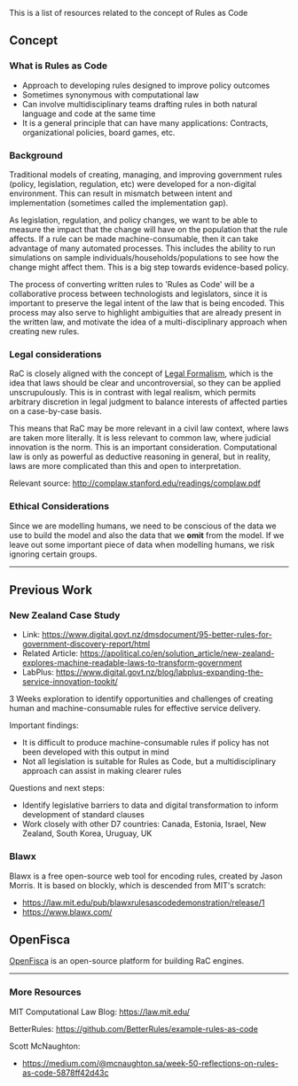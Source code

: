 This is a list of resources  related to the concept of Rules as Code

## Concept

### What is Rules as Code
- Approach to developing rules designed to improve policy outcomes
- Sometimes synonymous with computational law
- Can involve multidisciplinary teams drafting rules in both natural language and code at the same time
- It is a general principle that can have many applications: Contracts, organizational policies, board games, etc.

### Background
Traditional models of creating, managing, and improving government rules (policy, legislation, regulation, etc) were developed for a non-digital environment. This can result in mismatch between intent and implementation (sometimes called the implementation gap).

As legislation, regulation, and policy changes, we want to be able to measure the impact that the change will have on the population that the rule affects. If a rule can be made machine-consumable, then it can take advantage of many automated processes. This includes the ability to run simulations on sample individuals/households/populations to see how the change might affect them. This is a big step towards evidence-based policy.

The process of converting written rules to 'Rules as Code' will be a collaborative process between technologists and legislators, since it is important to preserve the legal intent of the law that is being encoded. This process may also serve to highlight ambiguities that are already present in the written law, and motivate the idea of a multi-disciplinary approach when creating new rules.

### Legal considerations
RaC is closely aligned with the concept of [Legal Formalism](https://en.wikipedia.org/wiki/Legal_formalism), which is the idea that laws should be clear and uncontroversial, so they can be applied unscrupulously. This is in contrast with legal realism, which permits arbitrary discretion in legal judgment to balance interests of affected parties on a case-by-case basis. 

This means that RaC may be more relevant in a civil law context, where laws are taken more literally. It is less relevant to common law, where judicial innovation is the norm. This is an important consideration. Computational law is only as powerful as deductive reasoning in general, but in reality, laws are more complicated than this and open to interpretation. 

Relevant source: http://complaw.stanford.edu/readings/complaw.pdf

### Ethical Considerations
Since we are modelling humans, we need to be conscious of the data we use to build the model and also the data that we **omit** from the model. If we leave out some important piece of data when modelling humans, we risk ignoring certain groups.

***

## Previous Work

### New Zealand Case Study
- Link: https://www.digital.govt.nz/dmsdocument/95-better-rules-for-government-discovery-report/html
- Related Article: https://apolitical.co/en/solution_article/new-zealand-explores-machine-readable-laws-to-transform-government
- LabPlus: https://www.digital.govt.nz/blog/labplus-expanding-the-service-innovation-tookit/

3 Weeks exploration to identify opportunities and challenges of creating human and machine-consumable rules for effective service delivery.

Important findings:
- It is difficult to produce machine-consumable rules if policy has not been developed with this output in mind
- Not all legislation is suitable for Rules as Code, but a multidisciplinary approach can assist in making clearer rules

Questions and next steps:
- Identify legislative barriers to data and digital transformation to inform development of standard clauses
- Work closely with other D7 countries: Canada, Estonia, Israel, New Zealand, South Korea, Uruguay, UK

### Blawx

Blawx is a free open-source web tool for encoding rules, created by Jason Morris. It is based on blockly, which is descended from MIT's scratch: 
- https://law.mit.edu/pub/blawxrulesascodedemonstration/release/1
- https://www.blawx.com/

## OpenFisca

[OpenFisca](https://code-for-canada.github.io/team-babel/wiki/openfisca) is an open-source platform for building RaC engines.

***

### More Resources

MIT Computational Law Blog: https://law.mit.edu/

BetterRules: https://github.com/BetterRules/example-rules-as-code

Scott McNaughton:
- https://medium.com/@mcnaughton.sa/week-50-reflections-on-rules-as-code-5878ff42d43c
